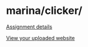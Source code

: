 # marina/clicker/

[Assignment details](/homework/clicker)

[View your uploaded website](http://cfc2017.mpaulweeks.com/students/marina/clicker/)
